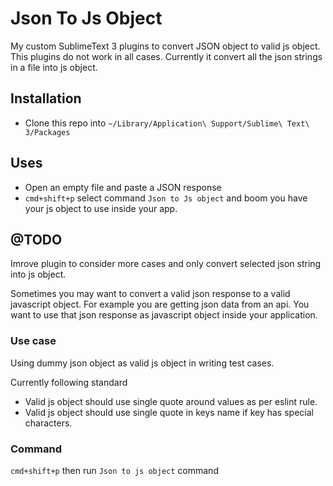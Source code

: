 # Json To Js Object

My custom SublimeText 3 plugins to convert JSON object to valid js object. This plugins do not work in all cases. Currently it convert all the json strings in a file into js object.

## Installation
- Clone this repo into `~/Library/Application\ Support/Sublime\ Text\ 3/Packages`

## Uses
- Open an empty file and paste a JSON response
- `cmd+shift+p` select command `Json to Js object` and boom you have your js object to use inside your app.

## @TODO
Imrove plugin to consider more cases and only convert selected json string into js object.

Sometimes you may want to convert a valid json response to a valid javascript object. For example you are getting json data from an api. You want to use that json response as javascript object inside your application.

### Use case 
Using dummy json object as valid js object in writing test cases.

Currently following standard
- Valid js object should use single quote around values as per eslint rule.
- Valid js object should use single quote in keys name if key has special characters.

### Command
 `cmd+shift+p` then run `Json to js object` command
